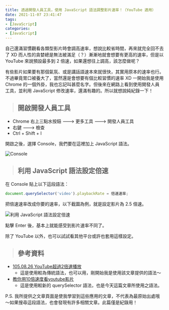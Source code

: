 ```yaml
---
title: 透過開發人員工具，使用 JavaScript 語法調整影片速率！（YouTube 適用）
date: 2021-11-07 23:41:47
tags:
- [JavaScript]
categories:
- [JavaScript]
---
```


自己還滿習慣觀看各類型影片時會調高速率，想說比較省時間，再來就完全回不去了 XD 而人性的貪婪總是無法被滿足（？）漸漸地就會想要有更高的速率，但是以 YouTube 來說預設最多到 2 倍速，如果還想往上調高，該怎麼做呢？

<!-- more -->

有些影片如果要有那個氣氛、或是講話語速本來就很快，其實用原本的速率也行。不過畢竟胃口被養大了，當然還是會想要有個比較習慣的速率 XD 一開始我是使用 Chrome 的一個外掛，我也忘記叫甚麼名字。但後來在網路上看到使用開發人員工具，並利用 JavaScript 修改速率，還滿有趣的。所以就想說純紀錄一下！

> ## 開啟開發人員工具

* Chrome 右上三點水按鈕 ---> 更多工具 ---> 開發人員工具
* 右鍵 ---> 檢查
* Ctrl + Shift + I

開啟之後，選擇 Console，我們要在這裡加上 JavaScript 語法。

![Console](https://i.imgur.com/VPthTJB.png)

> ## 利用 JavaScript 語法設定倍速

在 Console 貼上以下這段語法：

``` JavaScript
document.querySelector('video').playbackRate = 倍速速率;
```

把倍速速率改成你要的速率，以下截圖為例，就是設定影片為 2.5 倍速。

![利用 JavaScript 語法設定倍速](https://i.imgur.com/GjCkQCY.png)

點擊 Enter 後，基本上就能感受到影片速率不同了。

除了 YouTube 以外，也可以試試看其他平台或許也套用這樣設定。

> ## 參考資料

* [105.08.26 YouTube超過2倍速播放](https://aben20807.blogspot.com/2016/08/1050826-youtube2.html)
    * 這是使用較為傳統語法，也可以用，剛開始我是使用該文章提供的語法～
* [教你用10倍速度看youtube影片](https://aishuafei.com/youtube-play-speed/)
    * 這是使用較新的 querySelector 語法，也是今天這篇文章所使用之語法。

P.S. 我所提供之文章頁面是使我學習到這些應用的文章，不代表為最原始出處哦～如果搜尋這段語法，也會發現有許多相關文章。此篇僅是紀錄用！